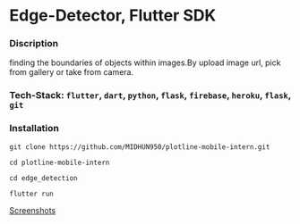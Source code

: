 # Edge-Detector, Flutter SDK

### Discription
finding the boundaries of objects within images.By upload image url, pick from gallery or take from camera.

### Tech-Stack: `flutter`, `dart`, `python`, `flask`, `firebase`, `heroku`, `flask`, `git`

### Installation

`git clone https://github.com/MIDHUN950/plotline-mobile-intern.git`

`cd plotline-mobile-intern`

`cd edge_detection`

`flutter run`

[Screenshots](https://github.com/MIDHUN950/plotline-mobile-intern/blob/main/Screenshots)



